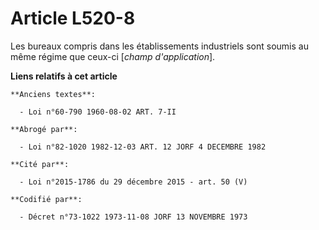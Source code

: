 # Article L520-8

Les bureaux compris dans les établissements industriels sont soumis au même régime que ceux-ci [*champ d'application*].

**Liens relatifs à cet article**

	**Anciens textes**:

	  - Loi n°60-790 1960-08-02 ART. 7-II

	**Abrogé par**:

	  - Loi n°82-1020 1982-12-03 ART. 12 JORF 4 DECEMBRE 1982

	**Cité par**:

	  - Loi n°2015-1786 du 29 décembre 2015 - art. 50 (V)

	**Codifié par**:

	  - Décret n°73-1022 1973-11-08 JORF 13 NOVEMBRE 1973
